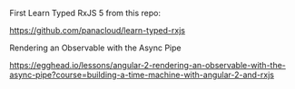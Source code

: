 First Learn Typed RxJS 5 from this repo:

https://github.com/panacloud/learn-typed-rxjs

Rendering an Observable with the Async Pipe

https://egghead.io/lessons/angular-2-rendering-an-observable-with-the-async-pipe?course=building-a-time-machine-with-angular-2-and-rxjs